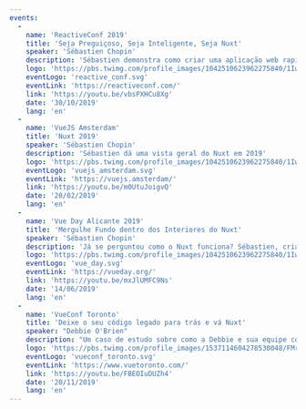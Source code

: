 ```yaml
---
events:
  -
    name: 'ReactiveConf 2019'
    title: 'Seja Preguiçoso, Seja Inteligente, Seja Nuxt'
    speaker: 'Sébastien Chopin'
    description: 'Sébastien demonstra como criar uma aplicação web rapidamente com o uso do Nuxt e explica como ele funciona nos bastidores. Dando para você confiança para a suas próximas aplicações de Vue.'
    logo: 'https://pbs.twimg.com/profile_images/1042510623962275840/1Iw_Mvud_400x400.jpg'
    eventLogo: 'reactive_conf.svg'
    eventLink: 'https://reactiveconf.com/'
    link: 'https://youtu.be/vbsPXHCu8Xg'
    date: '30/10/2019'
    lang: 'en'
  -
    name: 'VueJS Amsterdam'
    title: 'Nuxt 2019'
    speaker: 'Sébastien Chopin'
    description: 'Sébastien dá uma vista geral do Nuxt em 2019'
    logo: 'https://pbs.twimg.com/profile_images/1042510623962275840/1Iw_Mvud_400x400.jpg'
    eventLogo: 'vuejs_amsterdam.svg'
    eventLink: 'https://vuejs.amsterdam/'
    link: 'https://youtu.be/m0UtuJoigvQ'
    date: '20/02/2019'
    lang: 'en'
  -
    name: 'Vue Day Alicante 2019'
    title: 'Mergulhe Fundo dentro dos Interiores do Nuxt'
    speaker: 'Sébastien Chopin'
    description: 'Já se perguntou como o Nuxt funciona? Sébastien, criador do Nuxt explicará como o framework funciona internamente. Dando a você o conhecimento para desfrutar do poder completo do Nuxt e seu ecossistema de módulo.'
    logo: 'https://pbs.twimg.com/profile_images/1042510623962275840/1Iw_Mvud_400x400.jpg'
    eventLogo: 'vue_day.svg'
    eventLink: 'https://vueday.org/'
    link: 'https://youtu.be/mxJlUMFC9Ns'
    date: '14/06/2019'
    lang: 'en'
  -
    name: 'VueConf Toronto'
    title: 'Deixe o seu código legado para trás e vá Nuxt'
    speaker: "Debbie O'Brien"
    description: "Um caso de estudo sobre como a Debbie e sua equipe construiram o sítio para o seu cliente, o que eles usaram e como eles tornam ele o mais otimizado possível e como foram capazes de entregar melhores resultados para os seus clientes e como agora eles deixaram o código legado para trás e foram completamente Nuxt."
    logo: 'https://pbs.twimg.com/profile_images/1537114604278530048/FMrBa87o_400x400.jpg'
    eventLogo: 'vueconf_toronto.svg'
    eventLink: 'https://www.vuetoronto.com/'
    link: 'https://youtu.be/FBEOIuDUZh4'
    date: '20/11/2019'
    lang: 'en'
---
```

